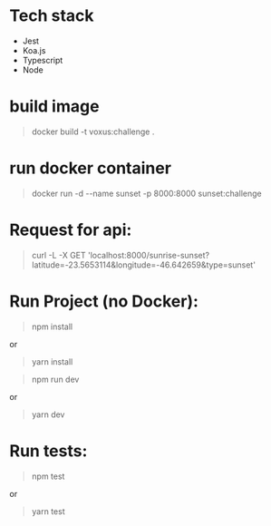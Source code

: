 # Tech stack

- Jest
- Koa.js
- Typescript
- Node

# build image

> docker build -t voxus:challenge .

# run docker container

> docker run -d --name sunset -p 8000:8000 sunset:challenge

# Request for api:

> curl -L -X GET 'localhost:8000/sunrise-sunset?latitude=-23.5653114&longitude=-46.642659&type=sunset'

# Run Project (no Docker):

> npm install

or

> yarn install


> npm run dev

or

> yarn dev


# Run tests:

> npm test

or

> yarn test
